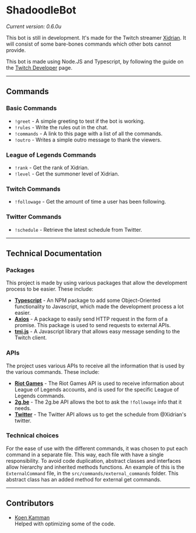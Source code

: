 # ShadoodleBot

*Current version: 0.6.0u*

This bot is still in development. It's made for the Twitch streamer [Xidrian](https://twitch.tv/xidrian). It will consist of some bare-bones commands which other bots cannot provide.



This bot is made using Node.JS and Typescript, by following the guide on the [Twitch Developer](https://dev.twitch.tv/docs/irc/) page.

---

## Commands

### Basic Commands
- `!greet` - A simple greeting to test if the bot is working.
- `!rules` - Write the rules out in the chat.
- `!commands` - A link to this page with a list of all the commands.
- `!outro` - Writes a simple outro message to thank the viewers.

### League of Legends Commands
- `!rank` - Get the rank of Xidrian.
- `!level` - Get the summoner level of Xidrian.

### Twitch Commands
- `!followage` - Get the amount of time a user has been following.

### Twitter Commands
- `!schedule` - Retrieve the latest schedule from Twitter.

---

## Technical Documentation

### Packages
This project is made by using various packages that allow the development process to be easier. These include:

- [**Typescript**](https://www.npmjs.com/package/typescript) - An NPM package to add some Object-Oriented functionality to Javascript, which made the development process a lot easier.
- [**Axios**](https://www.npmjs.com/package/axios) - A package to easily send HTTP request in the form of a promise. This package is used to send requests to external APIs.
- [**tmi.js**](https://www.npmjs.com/package/tmi.js) - A Javascript library that allows easy message sending to the Twitch client. 


### APIs
The project uses various APIs to receive all the information that is used by the various commands. These include:

- [**Riot Games**](https://developer.riotgames.com/apis) - The Riot Games API is used to receive information about League of Legends accounts, and is used for the specific League of Legends commands.
- [**2g.be**](https://2g.be/) - The 2g.be API allows the bot to ask the `!followage` info that it needs.
- [**Twitter**](https://developer.twitter.com) - The Twitter API allows us to get the schedule from @Xidrian's twitter.


### Technical choices
For the ease of use with the different commands, it was chosen to put each command in a separate file. This way, each file with have a single responsibility. To avoid code duplication, abstract classes and interfaces allow hierarchy and inherited methods functions. An example of this is the `ExternalCommand` file, in the `src/commands/external_commands` folder. This abstract class has an added method for external get commands.


---

## Contributors
- [Koen Kamman](https://github.com/KoenKamman)  
  Helped with optimizing some of the  code.